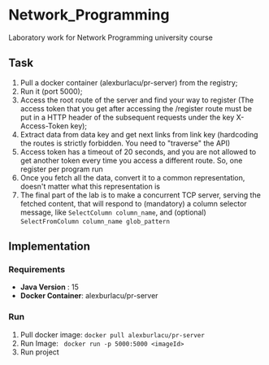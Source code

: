 # Network_Programming
Laboratory work for Network Programming university course

## Task
1. Pull a docker container (alexburlacu/pr-server) from the registry;
2. Run it (port 5000);
3. Access the root route of the server and find your way to register (The access token that you get after accessing the /register route must be put in a HTTP header of the subsequent requests under the key X-Access-Token key);
4. Extract data from data key and get next links from link key (hardcoding the routes is strictly forbidden. You need to "traverse" the API)
6. Access token has a timeout of 20 seconds, and you are not allowed to get another token every time you access a different route. So, one register per program run
7. Once you fetch all the data, convert it to a common representation, doesn't matter what this representation is
8. The final part of the lab is to make a concurrent TCP server, serving the fetched content, that will respond to (mandatory) a column selector message, like `SelectColumn column_name`, and (optional) `SelectFromColumn column_name glob_pattern`

## Implementation
### Requirements
* **Java Version** : 15
* **Docker Container**: alexburlacu/pr-server

### Run
1. Pull docker image: ```` docker pull alexburlacu/pr-server ````
2. Run Image: ```` docker run -p 5000:5000 <imageId>````
3. Run project


   






